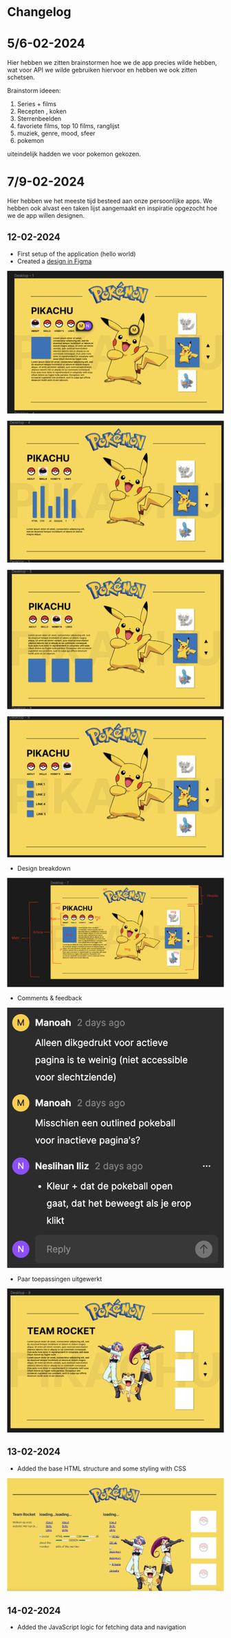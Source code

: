 # Changelog

# 5/6-02-2024

Hier hebben we zitten brainstormen hoe we de app precies wilde hebben, wat voor API we wilde gebruiken hiervoor en hebben we ook zitten schetsen.

Brainstorm ideeen:

1. Series + films
2. Recepten , koken
3. Sterrenbeelden
4. favoriete films, top 10 films, ranglijst
5. muziek, genre, mood, sfeer
6. pokemon

uiteindelijk hadden we voor pokemon gekozen.

# 7/9-02-2024

Hier hebben we het meeste tijd besteed aan onze persoonlijke apps. We hebben ook alvast een taken lijst aangemaakt en inspiratie opgezocht hoe we de app willen designen.


## 12-02-2024

- First setup of the application (hello world)
- Created a [design in Figma](https://www.figma.com/file/J0LWpqkhzN6299S9d0ONdG/WAFS-team-design?type=design&node-id=0%3A1&mode=design&t=AeRfs7XoigEnfK3Y-1)

![ Main Page](/screenshots/figma_img1.png)

![ Skills Page](/screenshots/figma_img2.png)

![ About Page](/screenshots/figma_img3.png)

![ Links Page](/screenshots/figma_img4.png)

- Design breakdown

![ Breakdown](/screenshots/breakdown.png)

- Comments & feedback

![ Alt Text](/screenshots/figma_feedback1.png)

- Paar toepassingen uitgewerkt

![ Toepassingen](/screenshots/figma_5.png)

## 13-02-2024

- Added the base HTML structure and some styling with CSS

![ HTML begin](/screenshots/basic_html_layout.png)

## 14-02-2024

- Added the JavaScript logic for fetching data and navigation